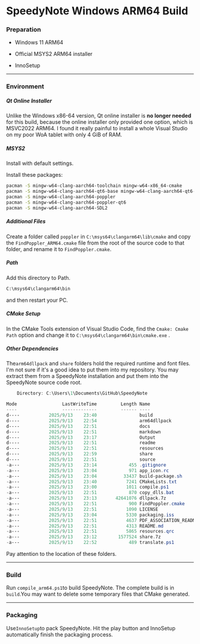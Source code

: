 # SpeedyNote Windows ARM64 Build

### Preparation

- Windows 11 ARM64

- Official MSYS2 ARM64 installer

- InnoSetup

---

### Environment

##### Qt Online Installer

Unlike the Windows x86-64 version, Qt online installer is **no longer needed** for this build, because the online installer only provided one option, which is MSVC2022 ARM64. I found it really painful to install a whole Visual Studio on my poor WoA tablet with only 4 GiB of RAM.

##### MSYS2

Install with default settings.  

Install these packages:

```bash
pacman -S mingw-w64-clang-aarch64-toolchain mingw-w64-x86_64-cmake
pacman -S mingw-w64-clang-aarch64-qt6-base mingw-w64-clang-aarch64-qt6-tools
pacman -S mingw-w64-clang-aarch64-poppler
pacman -S mingw-w64-clang-aarch64-poppler-qt6
pacman -S mingw-w64-clang-aarch64-SDL2
```

##### Additional Files

Create a folder called `poppler` in `C:\msys64\clangarm64\lib\cmake` and copy the `FindPoppler_ARM64.cmake` file from the root of the source code to that folder, and rename it to `FindPoppler.cmake`.

##### Path

Add this directory to Path.

```cmd
C:\msys64\clangarm64\bin
```

and then restart your PC.

##### CMake Setup

In the CMake Tools extension of Visual Studio Code, find the `Cmake: Cmake Path` option and change it to `C:\msys64\clangarm64\bin\cmake.exe` .

##### Other Dependencies

The`arm64dllpack` and `share` folders hold the required runtime and font files. I'm not sure if it's a good idea to put them into my repository. You may extract them from a SpeedyNote installation and put them into the SpeedyNote source code root.

```powershell
    Directory: C:\Users\1\Documents\GitHub\SpeedyNote

Mode                 LastWriteTime         Length Name
----                 -------------         ------ ----
d----           2025/9/13    23:40                build
d----           2025/9/13    22:54                arm64dllpack
d----           2025/9/13    22:51                docs
d----           2025/9/13    22:51                markdown
d----           2025/9/13    23:17                Output
d----           2025/9/13    22:51                readme
d----           2025/9/13    22:51                resources
d----           2025/9/13    22:59                share
d----           2025/9/13    22:51                source
-a---           2025/9/13    23:14            455 .gitignore
-a---           2025/9/13    23:04            971 app_icon.rc
-a---           2025/9/13    23:04          33437 build-package.sh
-a---           2025/9/13    23:40           7241 CMakeLists.txt
-a---           2025/9/13    23:00           1011 compile.ps1
-a---           2025/9/13    22:51            870 copy_dlls.bat
-a---           2025/9/13    23:13       42641076 dllpack.7z
-a---           2025/9/13    22:51            900 FindPoppler.cmake
-a---           2025/9/13    22:51           1090 LICENSE
-a---           2025/9/13    23:04           5330 packaging.iss
-a---           2025/9/13    22:51           4637 PDF_ASSOCIATION_README.md
-a---           2025/9/13    22:51           4313 README.md
-a---           2025/9/13    22:51           5865 resources.qrc
-a---           2025/9/13    23:12        1577524 share.7z
-a---           2025/9/13    22:52            489 translate.ps1
```

Pay attention to the location of these folders.

---

### Build

Run `compile_arm64.ps1`to build SpeedyNote. The complete build is in `build`.You may want to delete some temporary files that CMake generated. 

---

### Packaging

Use`InnoSetup`to pack SpeedyNote. Hit the play button and InnoSetup automatically finish the packaging process. 
